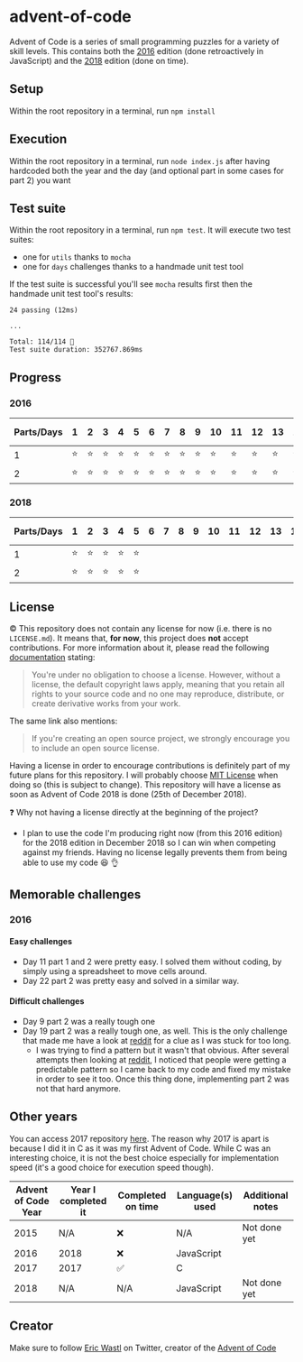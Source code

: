 # advent-of-code
Advent of Code is a series of small programming puzzles for a variety of skill levels. This contains both the [2016](https://adventofcode.com/2016) edition (done retroactively in JavaScript) and the [2018](https://adventofcode.com/2018) edition (done on time).

## Setup

Within the root repository in a terminal, run `npm install`

## Execution

Within the root repository in a terminal, run `node index.js` after having hardcoded both the year and the day (and optional part in some cases for part 2) you want

## Test suite

Within the root repository in a terminal, run `npm test`. It will execute two test suites:
- one for `utils` thanks to `mocha`
- one for `days` challenges thanks to a handmade unit test tool

If the test suite is successful you'll see `mocha` results first then the handmade unit test tool's results:
```
24 passing (12ms)

...

Total: 114/114 🎉
Test suite duration: 352767.869ms
```

## Progress

### 2016

|Parts/Days|1|2|3|4|5|6|7|8|9|10|11|12|13|14|15|16|17|18|19|20|21|22|23|24|25 :christmas_tree:|
|-|-|-|-|-|-|-|-|-|-|-|-|-|-|-|-|-|-|-|-|-|-|-|-|-|-|
|1|:star:|:star:|:star:|:star:|:star:|:star:|:star:|:star:|:star:|:star:|:star:|:star:|:star:|:star:|:star:|:star:|:star:|:star:|:star:|:star:|:star:|:star:|:star:|:star:|:star2:|
|2|:star:|:star:|:star:|:star:|:star:|:star:|:star:|:star:|:star:|:star:|:star:|:star:|:star:|:star:|:star:|:star:|:star:|:star:|:star:|:star:|:star:|:star:|:star:|:star:|:star2:|

### 2018

|Parts/Days|1|2|3|4|5|6|7|8|9|10|11|12|13|14|15|16|17|18|19|20|21|22|23|24|25 :christmas_tree:|
|-|-|-|-|-|-|-|-|-|-|-|-|-|-|-|-|-|-|-|-|-|-|-|-|-|-|
|1|:star:|:star:|:star:|:star:|:star:|
|2|:star:|:star:|:star:|:star:|:star:|

## License

:copyright: This repository does not contain any license for now (i.e. there is no `LICENSE.md`). It means that, **for now**, this project does **not** accept contributions.
For more information about it, please read the following [documentation](https://help.github.com/articles/licensing-a-repository/#choosing-the-right-license) stating:
> You're under no obligation to choose a license. However, without a license, the default copyright laws apply, meaning that you retain all rights to your source code and no one may reproduce, distribute, or create derivative works from your work.

The same link also mentions:
> If you're creating an open source project, we strongly encourage you to include an open source license.

Having a license in order to encourage contributions is definitely part of my future plans for this repository. I will probably choose [MIT License](https://choosealicense.com/licenses/mit/) when doing so (this is subject to change). This repository will have a license as soon as Advent of Code 2018 is done (25th of December 2018).

:question: Why not having a license directly at the beginning of the project?

- I plan to use the code I'm producing right now (from this 2016 edition) for the 2018 edition in December 2018 so I can win when competing against my friends. Having no license legally prevents them from being able to use my code :laughing: :ok_hand:

## Memorable challenges

### 2016

#### Easy challenges

- Day 11 part 1 and 2 were pretty easy. I solved them without coding, by simply using a spreadsheet to move cells around.
- Day 22 part 2 was pretty easy and solved in a similar way.

#### Difficult challenges

- Day 9 part 2 was a really tough one
- Day 19 part 2 was a really tough one, as well. This is the only challenge that made me have a look at [reddit](https://www.reddit.com/r/adventofcode/) for a clue as I was stuck for too long.
  - I was trying to find a pattern but it wasn't that obvious. After several attempts then looking at [reddit](https://www.reddit.com/r/adventofcode/), I noticed that people were getting a predictable pattern so I came back to my code and fixed my mistake in order to see it too. Once this thing done, implementing part 2 was not that hard anymore. 

## Other years

You can access 2017 repository [here](https://github.com/sebranly/advent-of-code-2017). The reason why 2017 is apart is because I did it in C as it was my first Advent of Code. While C was an interesting choice, it is not the best choice especially for implementation speed (it's a good choice for execution speed though).

|Advent of Code Year|Year I completed it|Completed on time|Language(s) used|Additional notes|
|-|-|-|-|-|
|2015|N/A|:x:|N/A|Not done yet|
|2016|2018|:x:|JavaScript|
|2017|2017|:white_check_mark:|C|
|2018|N/A|N/A|JavaScript|Not done yet|

## Creator

Make sure to follow [Eric Wastl](https://twitter.com/ericwastl) on Twitter, creator of the [Advent of Code](https://adventofcode.com/)